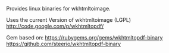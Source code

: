 Provides linux binaries for wkhtmltoimage.

Uses the current Version of wkhtmltoimage (LGPL)
http://code.google.com/p/wkhtmltopdf/

Gem based on:
https://rubygems.org/gems/wkhtmltopdf-binary
https://github.com/steerio/wkhtmltopdf-binary

